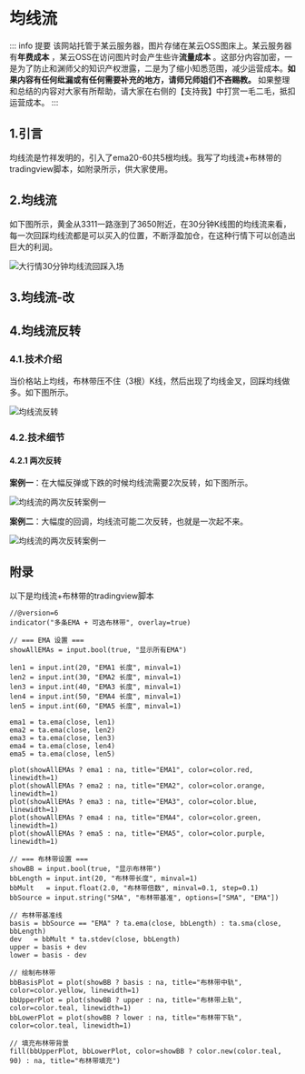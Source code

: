 # 均线流

::: info 提要
该网站托管于某云服务器，图片存储在某云OSS图床上。某云服务器有**年费成本** ，某云OSS在访问图片时会产生些许**流量成本** 。这部分内容加密，一是为了防止和渊师父的知识产权泄露，二是为了缩小知悉范围，减少运营成本。**如果内容有任何纰漏或有任何需要补充的地方，请师兄师姐们不吝赐教。**
如果整理和总结的内容对大家有所帮助，请大家在右侧的【支持我】中打赏一毛二毛，抵扣运营成本。
:::

## 1.引言
均线流是竹祥发明的，引入了ema20-60共5根均线。我写了均线流+布林带的tradingview脚本，如附录所示，供大家使用。
## 2.均线流

如下图所示，黄金从3311一路涨到了3650附近，在30分钟K线图的均线流来看，每一次回踩均线流都是可以买入的位置，不断浮盈加仓，在这种行情下可以创造出巨大的利润。

![大行情30分钟均线流回踩入场](https://weiser-fun.oss-cn-beijing.aliyuncs.com/img/image-20250920180446178.png)

## 3.均线流-改




## 4.均线流反转
### 4.1.技术介绍
当价格站上均线，布林带压不住（3根）K线，然后出现了均线金叉，回踩均线做多。如下图所示。

![均线流反转](https://weiser-fun.oss-cn-beijing.aliyuncs.com/img/image-20250920134900181.png)

### 4.2.技术细节
#### 4.2.1 两次反转

**案例一**：在大幅反弹或下跌的时候均线流需要2次反转，如下图所示。

![均线流的两次反转案例一](https://weiser-fun.oss-cn-beijing.aliyuncs.com/img/image-20250920140723010.png)

**案例二**：大幅度的回调，均线流可能二次反转，也就是一次起不来。

![均线流的两次反转案例一](https://weiser-fun.oss-cn-beijing.aliyuncs.com/img/image-20250920181556777.png)

## 附录

以下是均线流+布林带的tradingview脚本
```
//@version=6
indicator("多条EMA + 可选布林带", overlay=true)

// === EMA 设置 ===
showAllEMAs = input.bool(true, "显示所有EMA")

len1 = input.int(20, "EMA1 长度", minval=1)
len2 = input.int(30, "EMA2 长度", minval=1)
len3 = input.int(40, "EMA3 长度", minval=1)
len4 = input.int(50, "EMA4 长度", minval=1)
len5 = input.int(60, "EMA5 长度", minval=1)

ema1 = ta.ema(close, len1)
ema2 = ta.ema(close, len2)
ema3 = ta.ema(close, len3)
ema4 = ta.ema(close, len4)
ema5 = ta.ema(close, len5)

plot(showAllEMAs ? ema1 : na, title="EMA1", color=color.red, linewidth=1)
plot(showAllEMAs ? ema2 : na, title="EMA2", color=color.orange, linewidth=1)
plot(showAllEMAs ? ema3 : na, title="EMA3", color=color.blue, linewidth=1)
plot(showAllEMAs ? ema4 : na, title="EMA4", color=color.green, linewidth=1)
plot(showAllEMAs ? ema5 : na, title="EMA5", color=color.purple, linewidth=1)

// === 布林带设置 ===
showBB = input.bool(true, "显示布林带")
bbLength = input.int(20, "布林带长度", minval=1)
bbMult   = input.float(2.0, "布林带倍数", minval=0.1, step=0.1)
bbSource = input.string("SMA", "布林带基准", options=["SMA", "EMA"])

// 布林带基准线
basis = bbSource == "EMA" ? ta.ema(close, bbLength) : ta.sma(close, bbLength)
dev   = bbMult * ta.stdev(close, bbLength)
upper = basis + dev
lower = basis - dev

// 绘制布林带
bbBasisPlot = plot(showBB ? basis : na, title="布林带中轨", color=color.yellow, linewidth=1)
bbUpperPlot = plot(showBB ? upper : na, title="布林带上轨", color=color.teal, linewidth=1)
bbLowerPlot = plot(showBB ? lower : na, title="布林带下轨", color=color.teal, linewidth=1)

// 填充布林带背景
fill(bbUpperPlot, bbLowerPlot, color=showBB ? color.new(color.teal, 90) : na, title="布林带填充")

```